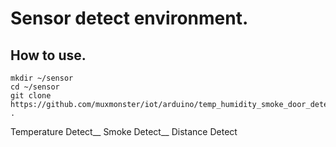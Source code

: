# Sensor detect environment.
## How to use.
```
mkdir ~/sensor
cd ~/sensor
git clone https://github.com/muxmonster/iot/arduino/temp_humidity_smoke_door_detect.ino .
```

Temperature Detect__
Smoke Detect__
Distance Detect
